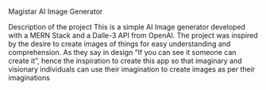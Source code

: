 Magistar AI Image Generator

Description of the project
This is a simple AI Image generator developed with a MERN Stack and a Dalle-3 API from OpenAI. The project was inspired by the desire to create images of things for easy understanding and comprehension. As they say in design “If you can see it someone can create it”, hence the inspiration to create this app so that imaginary and visionary individuals can use their imagination to create images as per their imaginations
